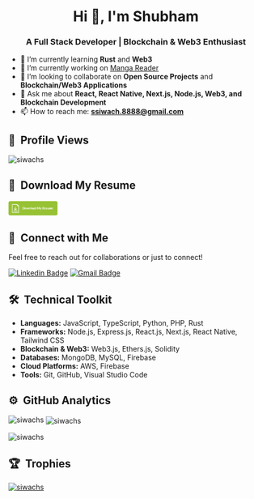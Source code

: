 <h1 align="center">Hi 👋, I'm Shubham</h1>

<h3 align="center">A Full Stack Developer | Blockchain & Web3 Enthusiast</h3>

- 🌱 I’m currently learning **Rust** and **Web3**
- 🔭 I’m currently working on [Manga Reader](https://github.com/siwachs/Manga-Reader)
- 👯 I’m looking to collaborate on **Open Source Projects** and **Blockchain/Web3 Applications**
- 💬 Ask me about **React, React Native, Next.js, Node.js, Web3, and Blockchain Development**
- 📫 How to reach me: **ssiwach.8888@gmail.com**

## 👀 &nbsp;Profile Views

<p align="left">
  <img src="https://komarev.com/ghpvc/?username=siwachs&label=Profile%20views&color=0e75b6&style=flat" alt="siwachs" />
</p>

## 📄 &nbsp;Download My Resume

[<img src="assets/Download-Resume-Button.png" width="20%"/>](https://github.com/siwachs/siwachs/blob/main/Shubham_Siwach_SDE_1+YOE.pdf)

## 🤝 &nbsp;Connect with Me

Feel free to reach out for collaborations or just to connect!

[![Linkedin Badge](https://img.shields.io/badge/-siwachs-blue?style=flat-square&logo=Linkedin&logoColor=white&link=https://www.linkedin.com/in/siwachs/)](https://www.linkedin.com/in/siwachs/)
[![Gmail Badge](https://img.shields.io/badge/-ssiwach.8888@gmail.com-c14438?style=flat-square&logo=Gmail&logoColor=white&link=mailto:ssiwach.8888@gmail.com)](mailto:ssiwach.8888@gmail.com)

## 🛠 &nbsp;Technical Toolkit

- **Languages:** JavaScript, TypeScript, Python, PHP, Rust
- **Frameworks:** Node.js, Express.js, React.js, Next.js, React Native, Tailwind CSS
- **Blockchain & Web3:** Web3.js, Ethers.js, Solidity
- **Databases:** MongoDB, MySQL, Firebase
- **Cloud Platforms:** AWS, Firebase
- **Tools:** Git, GitHub, Visual Studio Code

## ⚙️ &nbsp;GitHub Analytics

<p><img align="left" src="https://github-readme-stats.vercel.app/api/top-langs?username=siwachs&show_icons=true&locale=en&layout=compact" alt="siwachs" /></p>

<p>&nbsp;<img align="center" src="https://github-readme-stats.vercel.app/api?username=siwachs&show_icons=true&locale=en" alt="siwachs" /></p>

<p><img align="center" src="https://github-readme-streak-stats.herokuapp.com/?user=siwachs&" alt="siwachs" /></p>

## 🏆 &nbsp;Trophies

<p align="left">
  <a href="https://github.com/ryo-ma/github-profile-trophy">
    <img src="https://github-profile-trophy.vercel.app/?username=siwachs" alt="siwachs" />
  </a>
</p>
